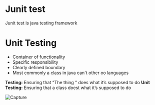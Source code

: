 # Junit test

Junit test is java testing framework

# Unit Testing

- Container of functionality
- Specific responsibility
- Clearly defined boundary
- Most commonly a class in java can't other oo languages


**Testing:** Ensuring that  “The thing “ does what it’s supposed to do
**Unit Testing:** Ensuring that a class doest what it’s supposed to do

![Capture](https://user-images.githubusercontent.com/43671323/73047830-187f3980-3e9d-11ea-8beb-6b28ba00c8ec.PNG)




